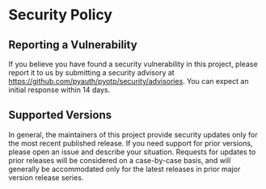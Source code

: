 # Security Policy

## Reporting a Vulnerability

If you believe you have found a security vulnerability in this project, please report it to us by submitting a security advisory at https://github.com/pyauth/pyotp/security/advisories. You can expect an initial response within 14 days.

## Supported Versions

In general, the maintainers of this project provide security updates only for the most recent published release. If you need support for prior versions, please open an issue and describe your situation. Requests for updates to prior releases will be considered on a case-by-case basis, and will generally be accommodated only for the latest releases in prior major version release series.
